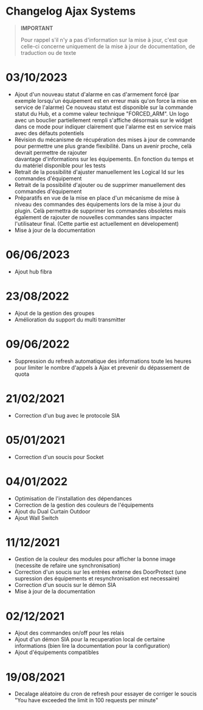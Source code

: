 # Changelog Ajax Systems

>**IMPORTANT**
>
>Pour rappel s'il n'y a pas d'information sur la mise à jour, c'est que celle-ci concerne uniquement de la mise à jour de documentation, de traduction ou de texte

# 03/10/2023
- Ajout d'un nouveau statut d'alarme en cas d'armement forcé (par exemple lorsqu'un équipement est en erreur mais qu'on force la mise en service de l'alarme)
  Ce nouveau statut est disponible sur la commande statut du Hub, et a comme valeur technique "FORCED_ARM". Un logo avec un bouclier partiellement rempli s'affiche désormais sur le widget dans ce mode pour indiquer clairement que l'alarme est en service mais avec des défauts potentiels
- Révision du mécanisme de récupération des mises à jour de commande pour permettre une plus grande flexibilité. Dans un avenir proche, celà devrait permettre de rajouter     
  davantage d'informations sur les équipements. En fonction du temps et du matériel disponible pour les tests
- Retrait de la possibilité d'ajuster manuellement les Logical Id sur les commandes d'équipement
- Retrait de la possibilité d'ajouter ou de supprimer manuellement des commandes d'équipement
- Préparatifs en vue de la mise en place d'un mécanisme de mise à niveau des commandes des équipements lors de la mise à jour du plugin. Celà permettra de supprimer les      commandes obsoletes mais également de rajouter de nouvelles commandes sans impacter l'utilisateur final. (Cette partie est actuellement en dévelopement)
- Mise à jour de la documentation

# 06/06/2023

- Ajout hub fibra

# 23/08/2022

- Ajout de la gestion des groupes
- Amélioration du support du multi transmitter

# 09/06/2022

- Suppression du refresh automatique des informations toute les heures pour limiter le nombre d'appels à Ajax et prevenir du dépassement de quota

# 21/02/2021

- Correction d'un bug avec le protocole SIA

# 05/01/2021

- Correction d'un soucis pour Socket

# 04/01/2022

- Optimisation de l'installation des dépendances
- Correction de la gestion des couleurs de l'équipements
- Ajout du Dual Curtain Outdoor
- Ajout Wall Switch

# 11/12/2021

- Gestion de la couleur des modules pour afficher la bonne image (necessite de refaire une synchronisation)
- Correction d'un soucis sur les entrées externe des DoorProtect (une supression des équipements et resynchronisation est necessaire)
- Correction d'un soucis sur le démon SIA
- Mise à jour de la documentation

# 02/12/2021

- Ajout des commandes on/off pour les relais
- Ajout d'un démon SIA pour la recuperation local de certaine informations (bien lire la documentation pour la configuration)
- Ajout d'équipements compatibles

# 19/08/2021

- Decalage aléatoire du cron de refresh pour essayer de corriger le soucis "You have exceeded the limit in 100 requests per minute"
